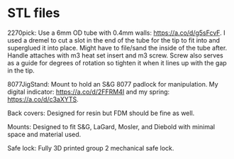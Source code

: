 # STL files

2270pick: Use a 6mm OD tube with 0.4mm walls: https://a.co/d/g5sFcvF. I used a dremel to cut a slot in the end of the tube for the tip to fit into and superglued it into place. Might have to file/sand the inside of the tube after. Handle attaches with m3 heat set insert and m3 screw. Screw also serves as a guide for degrees of rotation so tighten it when it lines up with the gap in the tip.

8077JigStand: Mount to hold an S&G 8077 padlock for manipulation. My digital indicator: https://a.co/d/2FFRM4I and my spring: https://a.co/d/c3aXYTS.

Back covers: Designed for resin but FDM should be fine as well.

Mounts: Designed to fit S&G, LaGard, Mosler, and Diebold with minimal space and material used.

Safe lock: Fully 3D printed group 2 mechanical safe lock. 

